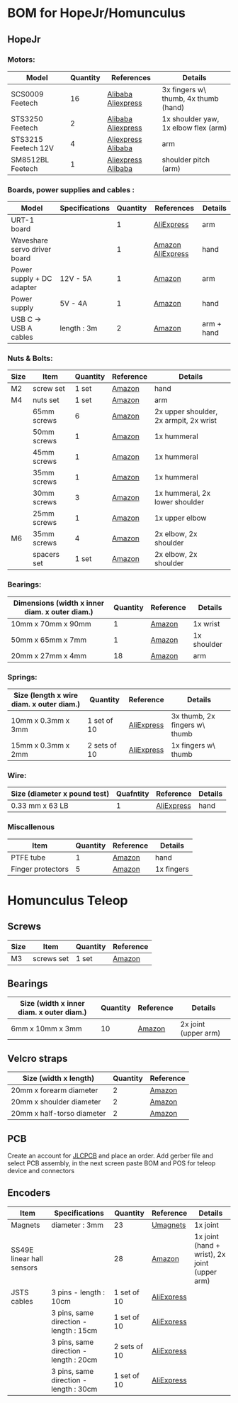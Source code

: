 BOM for HopeJr/Homunculus
========================

## HopeJr

### Motors:

| Model            | Quantity  | References | Details
|------------------|---------|------------|-|
| SCS0009 Feetech  |  16     | [Alibaba](https://www.alibaba.com/product-detail/Feetech-Scs0009-Servo-Core-Motor-0_1601260621032.html?spm=a2700.galleryofferlist.normal_offer.5.5e7c13a0XTxJZw) [Aliexpress](https://fr.aliexpress.com/item/1005008869191632.html?spm=a2g0o.productlist.main.1.59137b4d5ODkpH&algo_pvid=0dbf48c4-0888-4775-a964-660a5fb3d6bc&algo_exp_id=0dbf48c4-0888-4775-a964-660a5fb3d6bc-0&pdp_ext_f=%7B%22order%22%3A%226%22%2C%22eval%22%3A%221%22%7D&pdp_npi=4%40dis%21EUR%218.42%217.39%21%21%219.36%218.21%21%4021038df617490543614042614e330a%2112000047023515628%21sea%21FR%210%21ABX&curPageLogUid=63zKgeGaefFV&utparam-url=scene%3Asearch%7Cquery_from%3A) | 3x fingers w\ thumb, 4x thumb (hand)
| STS3250 Feetech  | 2       | [Alibaba](https://www.alibaba.com/product-detail/Feetech-STS3250-12V-50KG-Magnetic-Encoder_1601406488870.html?spm=a2700.galleryofferlist.normal_offer.d_price.2efc13a0wDnZxw) [Aliexpress](https://fr.aliexpress.com/item/1005008926395265.html?spm=a2g0o.productlist.main.2.35861365pBIyFy&algo_pvid=7c3843a8-a37b-4893-a143-4452bb5a4694&algo_exp_id=7c3843a8-a37b-4893-a143-4452bb5a4694-1&pdp_ext_f=%7B%22order%22%3A%2228%22%2C%22eval%22%3A%221%22%2C%22orig_sl_item_id%22%3A%221005008926395265%22%2C%22orig_item_id%22%3A%221005008694980324%22%7D&pdp_npi=4%40dis%21EUR%2162.37%2161.99%21%21%2169.36%2168.93%21%4021038e6617490545417431390e5e1c%2112000047229459771%21sea%21FR%210%21ABX&curPageLogUid=UpwbcMOQ7Gjl&utparam-url=scene%3Asearch%7Cquery_from%3A) | 1x shoulder yaw, 1x elbow flex (arm)
| STS3215 Feetech 12V | 4 | [Aliexpress](https://fr.aliexpress.com/item/1005008742699758.html?spm=a2g0o.productlist.main.2.32912dffXloWDi&algo_pvid=6e9fc361-4144-407f-8441-3a785d3c28b3&algo_exp_id=6e9fc361-4144-407f-8441-3a785d3c28b3-1&pdp_ext_f=%7B%22order%22%3A%2234%22%2C%22eval%22%3A%221%22%7D&pdp_npi=4%40dis%21EUR%217.89%217.39%21%21%218.77%218.21%21%402103835c17490548315058792e3bf0%2112000046482045592%21sea%21FR%210%21ABX&curPageLogUid=ve5xiXTCtbAf&utparam-url=scene%3Asearch%7Cquery_from%3A) [Alibaba](https://www.alibaba.com/product-detail/Feetech-STS3215-SO-ARM100-Servo-12V_1601454342129.html?spm=a2700.galleryofferlist.normal_offer.d_title.66be13a0KgLtVj) | arm
| SM8512BL Feetech | 1       | [Aliexpress](https://fr.aliexpress.com/item/1005008461199168.html?spm=a2g0o.productlist.main.1.51392fd4srxm6Y&algo_pvid=00e0eefa-ae3a-4bb2-ab01-84ec0276fde8&algo_exp_id=00e0eefa-ae3a-4bb2-ab01-84ec0276fde8-0&pdp_ext_f=%7B%22order%22%3A%22-1%22%2C%22eval%22%3A%221%22%7D&pdp_npi=4%40dis%21EUR%21484.99%21484.99%21%21%213873.74%213873.74%21%402103864c17490660354148284e4f7c%2112000045232446049%21sea%21FR%210%21ABX&curPageLogUid=DpB1jzTFNdy6&utparam-url=scene%3Asearch%7Cquery_from%3A) [Alibaba](https://www.alibaba.com/product-detail/12V-24V-85kg-8-Nm-High_1600896859788.html?spm=a2700.galleryofferlist.normal_offer.d_price.6d5513a0PirZbv) | shoulder pitch (arm)

### Boards, power supplies and cables :

| Model            | Specifications | Quantity  | References | Details 
|------------------|---------|------------|-|-|
| URT-1 board     |  | 1    | [AliExpress](https://fr.aliexpress.com/item/1005008295936678.html?spm=a2g0o.productlist.main.6.9e7156bc1NdD9y&algo_pvid=95d62ddb-afef-4601-901d-54f76de59d0e&algo_exp_id=95d62ddb-afef-4601-901d-54f76de59d0e-5&pdp_ext_f=%7B%22order%22%3A%225%22%2C%22eval%22%3A%221%22%7D&pdp_npi=4%40dis%21EUR%218.89%218.89%21%21%219.91%219.91%21%40211b6c1717491141782881954e8372%2112000044526097191%21sea%21FR%210%21ABX&curPageLogUid=WBixA7esURQq&utparam-url=scene%3Asearch%7Cquery_from%3A) | arm
| Waveshare servo driver board   |  | 1  | [Amazon](https://amzn.eu/d/hYl6g60) [AliExpress](https://fr.aliexpress.com/item/1005006054189812.html?gatewayAdapt=glo2fra) | hand
| Power supply + DC adapter | 12V - 5A | 1    | [Amazon](https://amzn.eu/d/7MpnTSB) | arm
| Power supply | 5V - 4A | 1     | [Amazon](https://amzn.eu/d/9IXxrc8) | hand
| USB C &#8594; USB A cables | length : 3m | 2 | [Amazon](https://amzn.eu/d/5aKYcvO) | arm + hand

### Nuts & Bolts:

| Size | Item | Quantity | Reference | Details
|-|-|-|-|-
| M2 | screw set | 1 set | [Amazon](https://amzn.eu/d/cVf2toH) | hand
| M4 | nuts set    | 1 set | [Amazon](https://www.amazon.fr/-/en/dp/B0D1V96WXT) | arm
|| 65mm screws | 6 | [Amazon](https://amzn.eu/d/41AhVIU) | 2x upper shoulder, 2x armpit, 2x wrist
|| 50mm screws | 1 |[Amazon](https://amzn.eu/d/8G91txy) | 1x hummeral
|| 45mm screws | 1 |[Amazon](https://amzn.eu/d/9xu0pLa) | 1x hummeral
|| 35mm screws | 1 |[Amazon](https://amzn.eu/d/c5xaClV) | 1x hummeral
|| 30mm screws | 3 |[Amazon](https://amzn.eu/d/7kudpAo) | 1x hummeral, 2x lower shoulder
|| 25mm screws | 1 |[Amazon](https://amzn.eu/d/2BEgJFc) | 1x upper elbow
| M6 | 35mm screws | 4 | [Amazon](https://amzn.eu/d/dzNhSkJ) | 2x elbow, 2x shoulder
|| spacers set | 1 set | [Amazon](https://www.amazon.fr/dp/B0D8H3M26T) | 2x elbow, 2x shoulder

### Bearings:

| Dimensions (width x inner diam. x outer diam.) | Quantity | Reference | Details
|-|-|-|-
| 10mm x 70mm x 90mm | 1 | [Amazon](https://amzn.eu/d/8Xz7m4C) | 1x wrist
| 50mm x 65mm x 7mm | 1 | [Amazon](https://amzn.eu/d/1xOo8re) | 1x shoulder
| 20mm x 27mm x 4mm | 18 | [Amazon](https://amzn.eu/d/9LXO205) | arm

### Springs: 

| Size (length x wire diam. x outer diam.) | Quantity | Reference | Details
|-|-|-|-
| 10mm x 0.3mm x 3mm | 1 set of 10 | [AliExpress](https://fr.aliexpress.com/item/4000250320601.html?spm=a2g0o.order_detail.order_detail_item.4.107d7d56n91gFK&gatewayAdapt=glo2fra) | 3x thumb, 2x fingers w\ thumb
| 15mm x 0.3mm x 2mm | 2 sets of 10 | [AliExpress](https://fr.aliexpress.com/item/4000250320601.html?spm=a2g0o.order_detail.order_detail_item.4.107d7d56n91gFK&gatewayAdapt=glo2fra) | 1x fingers w\ thumb

### Wire:

| Size (diameter x pound test) | Quafntity | Reference | Details
|-|-|-|-
|0.33 mm x 63 LB | 1 | [AliExpress](https://fr.aliexpress.com/item/1005002939956976.html?spm=a2g0o.productlist.main.1.4f70ad5eZmSTta&algo_pvid=d6f5447a-fb1b-47e3-98e2-6e60bac619a8&algo_exp_id=d6f5447a-fb1b-47e3-98e2-6e60bac619a8-0&pdp_ext_f=%7B%22order%22%3A%2257%22%2C%22eval%22%3A%221%22%7D&pdp_npi=4%40dis%21EUR%2116.19%2116.19%21%21%2117.75%2117.75%21%4021038e6617470664317737685e1bc4%2112000034219234547%21sea%21FR%216318966755%21X&curPageLogUid=t60A8Jjhk0Av&utparam-url=scene%3Asearch%7Cquery_from%3A) | hand
 

### Miscallenous

|Item| Quantity | Reference | Details
|-|-|-|-
| PTFE tube | 1 | [Amazon](https://amzn.eu/d/fZaQyIG) | hand
| Finger protectors | 5 | [Amazon](https://amzn.eu/d/dV4cPsd) | 1x fingers

# Homunculus Teleop

## Screws

| Size | Item | Quantity | Reference 
|-|-|-|-
| M3 | screws set | 1 set | [Amazon](https://amzn.eu/d/io5NaX3)


## Bearings

| Size (width x inner diam. x outer diam.) | Quantity | Reference | Details
|-|-|-|-
| 6mm x 10mm x 3mm | 10 | [Amazon](https://amzn.eu/d/eKGj9gf) | 2x joint (upper arm)

## Velcro straps

| Size (width x length) | Quantity | Reference
|-|-|-
| 20mm x forearm diameter | 2 | [Amazon](https://a.co/d/8bawLVo)
| 20mm x shoulder diameter | 2 | [Amazon](https://a.co/d/8bawLVo)
| 20mm x half-torso diameter | 2 | [Amazon](https://a.co/d/8bawLVo)



## PCB
Create an account for [JLCPCB](https://jlcpcb.com/) and place an order. Add gerber file and select PCB assembly, in the next screen paste BOM and POS for teleop device and connectors

## Encoders

| Item | Specifications | Quantity | Reference | Details
|-|-|-|-|-
| Magnets |  diameter : 3mm | 23 | [Umagnets](https://www.umagnets.com/p/3mm-x-2mm-diametrically-magnetized-neodymium-disc-magnet-n38-small-powerful-rare-earth-round-magnets-for-craft/) |  1x joint
| SS49E linear hall sensors |  | 28 | [Amazon](https://amzn.eu/d/aemjs7f) | 1x joint (hand + wrist), 2x joint (upper arm)
| JSTS cables | 3 pins - length : 10cm | 1 set of 10 | [AliExpress](https://fr.aliexpress.com/item/1005007218127653.html?srcSns=sns_Copy&spreadType=socialShare&bizType=ProductDetail&social_params=61110689587&aff_fcid=2334e60433974ad994e9f730394b13c3-1747322012534-07468-_EvdoJua&tt=MG&aff_fsk=_EvdoJua&aff_platform=default&sk=_EvdoJua&aff_trace_key=2334e60433974ad994e9f730394b13c3-1747322012534-07468-_EvdoJua&shareId=61110689587&businessType=ProductDetail&platform=AE&terminal_id=c5bf969a443849edbe60958581978297&afSmartRedirect=y)
|               | 3 pins, same direction - length : 15cm | 1 set of 10 | [AliExpress](https://fr.aliexpress.com/item/1005007218127653.html?srcSns=sns_Copy&spreadType=socialShare&bizType=ProductDetail&social_params=61110689587&aff_fcid=2334e60433974ad994e9f730394b13c3-1747322012534-07468-_EvdoJua&tt=MG&aff_fsk=_EvdoJua&aff_platform=default&sk=_EvdoJua&aff_trace_key=2334e60433974ad994e9f730394b13c3-1747322012534-07468-_EvdoJua&shareId=61110689587&businessType=ProductDetail&platform=AE&terminal_id=c5bf969a443849edbe60958581978297&afSmartRedirect=y)
|               | 3 pins, same direction - length : 20cm | 2 sets of 10 | [AliExpress](https://fr.aliexpress.com/item/1005007218127653.html?srcSns=sns_Copy&spreadType=socialShare&bizType=ProductDetail&social_params=61110689587&aff_fcid=2334e60433974ad994e9f730394b13c3-1747322012534-07468-_EvdoJua&tt=MG&aff_fsk=_EvdoJua&aff_platform=default&sk=_EvdoJua&aff_trace_key=2334e60433974ad994e9f730394b13c3-1747322012534-07468-_EvdoJua&shareId=61110689587&businessType=ProductDetail&platform=AE&terminal_id=c5bf969a443849edbe60958581978297&afSmartRedirect=y)
|               | 3 pins, same direction - length : 30cm | 1 set of 10 | [AliExpress](https://fr.aliexpress.com/item/1005007218127653.html?srcSns=sns_Copy&spreadType=socialShare&bizType=ProductDetail&social_params=61110689587&aff_fcid=2334e60433974ad994e9f730394b13c3-1747322012534-07468-_EvdoJua&tt=MG&aff_fsk=_EvdoJua&aff_platform=default&sk=_EvdoJua&aff_trace_key=2334e60433974ad994e9f730394b13c3-1747322012534-07468-_EvdoJua&shareId=61110689587&businessType=ProductDetail&platform=AE&terminal_id=c5bf969a443849edbe60958581978297&afSmartRedirect=y)

